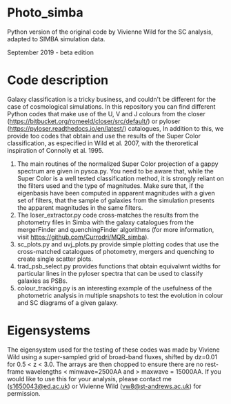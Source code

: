# Photo_simba
Python version of the original code by Vivienne Wild for the SC analysis, adapted to SIMBA simulation data.

September 2019 - beta edition

Code description
================

Galaxy classification is a tricky business, and couldn't be different for the case of cosmological simulations.
In this repository you can find different Python codes that make use of the U, V and J colours from the closer (https://bitbucket.org/romeeld/closer/src/default/)
or pyloser (https://pyloser.readthedocs.io/en/latest/) catalogues,
In addition to this, we provide too codes that obtain and use the results of the Super Color classification, 
as especified in Wild et al. 2007, with the theroretical inspiration of Connolly et al. 1995.

1) The main routines of the normalized Super Color projection of a gappy spectrum are given in pysca.py. You need to be aware that,
    while the Super Color is a well tested classification method, it is strongly reliant on the filters used and the type of magnitudes.
    Make sure that, if the eigenbasis have been computed in apparent magnitudes with a given set of filters, that the sample of galaxies
    from the simulation presents the apparent magnitudes in the same filters.
2) The loser_extractor.py code cross-matches the results from the photometry files in Simba with the galaxy catalogues from the
    mergerFinder and quenchingFinder algorithms (for more information, visit https://github.com/Currodri/MQR_simba).
3) sc_plots.py and uvj_plots.py provide simple plotting codes that use the cross-matched catalogues of photometry, mergers and quenching
    to create single scatter plots.
4) trad_psb_select.py provides functions that obtain equivalwnt widths for particular lines in the pyloser spectra that can be used to
    classify galaxies as PSBs.
5) colour_tracking.py is an interesting example of the usefulness of the photometric analysis in multiple snapshots to test the evolution
    in colour and SC diagrams of a given galaxy.

Eigensystems
============

The eigensystem used for the testing of these codes was made by Viviene Wild using a super-sampled grid of broad-band fluxes, 
shifted by dz=0.01 for 0.5 < z < 3.0. The arrays are then chopped to ensure there are no rest-frame wavelengths < minwave=2500AA and > maxwave = 15000AA. If you would like to use this for your analysis, please contact me (s1650043@ed.ac.uk) or Vivienne Wild (vw8@st-andrews.ac.uk)
for permission.
